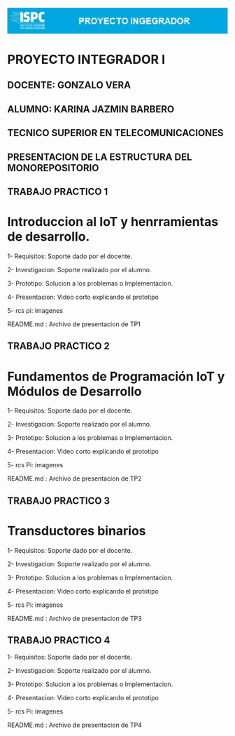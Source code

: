 ![alt text](<imagen pi 11.jpg>)


# PROYECTO INTEGRADOR I  

## DOCENTE: GONZALO VERA     

## ALUMNO: KARINA JAZMIN BARBERO    

## TECNICO SUPERIOR EN TELECOMUNICACIONES 
   
## PRESENTACION DE LA ESTRUCTURA DEL MONOREPOSITORIO 

## TRABAJO PRACTICO 1        

# Introduccion al IoT y henrramientas de desarrollo.      

1- Requisitos: Soporte dado por el docente.        

2- Investigacion: Soporte realizado por el alumno.     

3- Prototipo:  Solucion a los problemas o Implementacion.     

4- Presentacion: Video corto explicando el prototipo     

5- rcs pi: imagenes 

README.md : Archivo de presentacion de TP1    


## TRABAJO PRACTICO 2     

# Fundamentos de Programación IoT y Módulos de Desarrollo      

1- Requisitos: Soporte dado por el docente.     

2- Investigacion: Soporte realizado por el alumno.     

3- Prototipo:  Solucion a los problemas o Implementacion.      

4- Presentacion: Video corto explicando el prototipo     

5- rcs Pi: imagenes 

README.md : Archivo de presentacion de TP2    


## TRABAJO PRACTICO 3      

# Transductores binarios

1- Requisitos: Soporte dado por el docente.    

2- Investigacion: Soporte realizado por el alumno.     

3- Prototipo:  Solucion a los problemas o Implementacion.     

4- Presentacion: Video corto explicando el prototipo      

5- rcs Pi: imagenes 

README.md : Archivo de presentacion de TP3      


## TRABAJO PRACTICO 4       


1- Requisitos: Soporte dado por el docente.     

2- Investigacion: Soporte realizado por el alumno.       

3- Prototipo:  Solucion a los problemas o Implementacion.      

4- Presentacion: Video corto explicando el prototipo  

5- rcs Pi: imagenes 

README.md : Archivo de presentacion de TP4      

